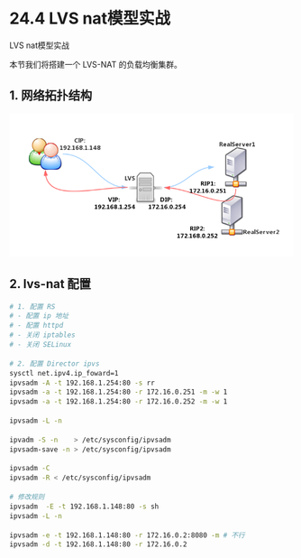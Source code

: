 # 24.4 LVS nat模型实战


LVS nat模型实战
<!-- more -->

本节我们将搭建一个 LVS-NAT 的负载均衡集群。

## 1. 网络拓扑结构
![web_fram](/images/linux_mt/LVS-NAT-FRAME.png)

## 2. lvs-nat 配置
```bash
# 1. 配置 RS
# - 配置 ip 地址
# - 配置 httpd
# - 关闭 iptables
# - 关闭 SELinux

# 2. 配置 Director ipvs
sysctl net.ipv4.ip_foward=1
ipvsadm -A -t 192.168.1.254:80 -s rr
ipvsadm -a -t 192.168.1.254:80 -r 172.16.0.251 -m -w 1
ipvsadm -a -t 192.168.1.254:80 -r 172.16.0.252 -m -w 1

ipvsadm -L -n

ipvadm -S -n    > /etc/sysconfig/ipvsadm
ipvsadm-save -n > /etc/sysconfig/ipvsadm

ipvsadm -C
ipvsadm -R < /etc/sysconfig/ipvsadm

# 修改规则
ipvsadm  -E -t 192.168.1.148:80 -s sh
ipvsadm -L -n

ipvsadm -e -t 192.168.1.148:80 -r 172.16.0.2:8080 -m # 不行
ipvsadm -d -t 192.168.1.148:80 -r 172.16.0.2
```

